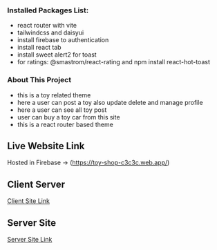 ### Installed Packages List:
* react router with vite
* tailwindcss and daisyui
* install firebase to authentication
* install react tab
* install sweet alert2 for toast
* for ratings: @smastrom/react-rating and npm install react-hot-toast

### About This Project
* this is a toy related theme
* here a user can post a toy also update delete and manage profile
* here a user can see all toy post 
* user can buy a toy car from this site
* this is a react router based theme


## Live Website Link
Hosted in Firebase -> (https://toy-shop-c3c3c.web.app/)

## Client Server
[Client Site Link](https://github.com/programming-hero-web-course-4/b7a11-toy-marketplace-client-side-ashaansojib)

## Server Site
[Server Site Link](https://github.com/programming-hero-web-course-4/b7a11-toy-marketplace-server-side-ashaansojib)